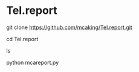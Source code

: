 # Tel.report

git clone
https://github.com/mcaking/Tel.report.git


cd Tel.report


ls


python mcareport.py


